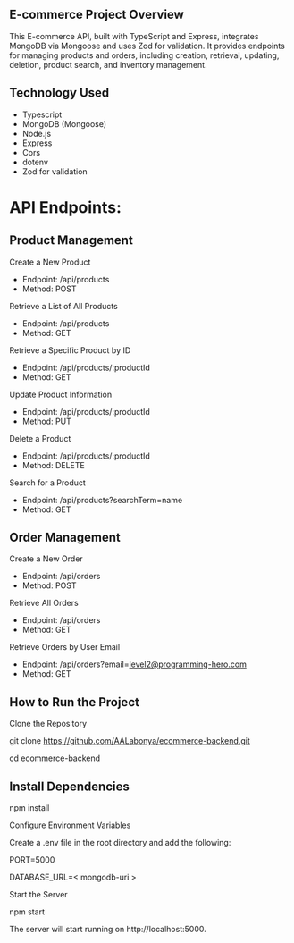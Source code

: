 ## E-commerce Project Overview

This E-commerce API, built with TypeScript and Express, integrates MongoDB via Mongoose and uses Zod for validation. It provides endpoints for managing products and orders, including creation, retrieval, updating, deletion, product search, and inventory management.

## Technology Used

-   Typescript
-   MongoDB (Mongoose)
-   Node.js
-   Express
-   Cors
-   dotenv
-   Zod for validation

# API Endpoints:

## Product Management

Create a New Product

-   Endpoint: /api/products
-   Method: POST

Retrieve a List of All Products

-   Endpoint: /api/products
-   Method: GET

Retrieve a Specific Product by ID

-   Endpoint: /api/products/:productId
-   Method: GET

Update Product Information

-   Endpoint: /api/products/:productId
-   Method: PUT

Delete a Product

-   Endpoint: /api/products/:productId
-   Method: DELETE

Search for a Product

-   Endpoint: /api/products?searchTerm=name
-   Method: GET

## Order Management

Create a New Order

-   Endpoint: /api/orders
-   Method: POST

Retrieve All Orders

-   Endpoint: /api/orders
-   Method: GET

Retrieve Orders by User Email

-   Endpoint: /api/orders?email=level2@programming-hero.com
-   Method: GET

## How to Run the Project

Clone the Repository

git clone https://github.com/AALabonya/ecommerce-backend.git

cd ecommerce-backend

## Install Dependencies

npm install

Configure Environment Variables

Create a .env file in the root directory and add the following:

PORT=5000

DATABASE_URL=< mongodb-uri >

Start the Server

npm start

The server will start running on http://localhost:5000.
